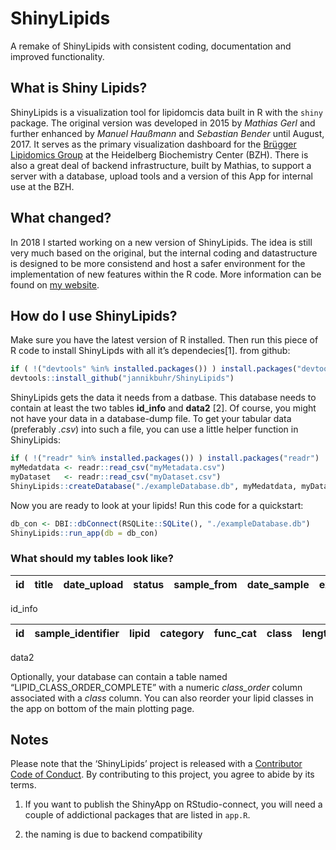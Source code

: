 
<!-- README.md is generated from README.Rmd. Please edit that file -->

# ShinyLipids

<!-- [![Travis build Status](https://travis-ci.com/jannikbuhr/ShinyLipids.svg?token=czApY9arsWuqNrp7yAYj&branch=master)](https://travis-ci.com/jannikbuhr/ShinyLipids) -->

A remake of ShinyLipids with consistent coding, documentation and
improved functionality.

## What is Shiny Lipids?

ShinyLipids is a visualization tool for lipidomcis data built in R with
the `shiny` package. The original version was developed in 2015 by
*Mathias Gerl* and further enhanced by *Manuel Haußmann* and *Sebastian
Bender* until August, 2017. It serves as the primary visualization
dashboard for the [Brügger Lipidomics
Group](https://bzh.db-engine.de/default.asp?lfn=2241&fg=4289) at the
Heidelberg Biochemistry Center (BZH). There is also a great deal of
backend infrastructure, built by Mathias, to support a server with a
database, upload tools and a version of this App for internal use at the
BZH.

## What changed?

In 2018 I started working on a new version of ShinyLipids. The idea is
still very much based on the original, but the internal coding and
datastructure is designed to be more consistend and host a safer
environment for the implementation of new features within the R code.
More information can be found on [my
website](https://jmbuhr.de/project/shinylipids/).

## How do I use ShinyLipids?

Make sure you have the latest version of R installed. Then run this
piece of R code to install ShinyLipds with all it’s dependecies\[1\].
from github:

``` r
if ( !("devtools" %in% installed.packages()) ) install.packages("devtools")
devtools::install_github("jannikbuhr/ShinyLipids")
```

ShinyLipids gets the data it needs from a datbase. This database needs
to contain at least the two tables **id\_info** and **data2** \[2\]. Of
course, you might not have your data in a database-dump file. To get
your tabular data (preferably *.csv*) into such a file, you can use a
little helper function in ShinyLipids:

``` r
if ( !("readr" %in% installed.packages()) ) install.packages("readr")
myMedatdata <- readr::read_csv("myMetadata.csv")
myDataset   <- readr::read_csv("myDataset.csv")
ShinyLipids::createDatabase("./exampleDatabase.db", myMedatdata, myDataset)
```

Now you are ready to look at your lipids\! Run this code for a
quickstart:

``` r
db_con <- DBI::dbConnect(RSQLite::SQLite(), "./exampleDatabase.db")
ShinyLipids::run_app(db = db_con)
```

### What should my tables look like?

| id | title | date\_upload | status | sample\_from | date\_sample | extracted\_by | date\_extraction | measured\_by | date\_measured | distinct\_samples | data\_lines | file | instruments |
| -- | ----- | ------------ | ------ | ------------ | ------------ | ------------- | ---------------- | ------------ | -------------- | ----------------- | ----------- | ---- | ----------- |

id\_info

| id | sample\_identifier | lipid | category | func\_cat | class | length | db | oh | chains | chain\_sums | sample | sample\_replicate | sample\_replicate\_technical | value |
| -- | ------------------ | ----- | -------- | --------- | ----- | ------ | -- | -- | ------ | ----------- | ------ | ----------------- | ---------------------------- | ----- |

data2

Optionally, your database can contain a table named
“LIPID\_CLASS\_ORDER\_COMPLETE” with a numeric *class\_order* column
associated with a *class* column. You can also reorder your lipid
classes in the app on bottom of the main plotting page.

## Notes

Please note that the ‘ShinyLipids’ project is released with a
[Contributor Code of Conduct](CODE_OF_CONDUCT.md). By contributing to
this project, you agree to abide by its terms.

1.  If you want to publish the ShinyApp on RStudio-connect, you will
    need a couple of addictional packages that are listed in `app.R`.

2.  the naming is due to backend compatibility
